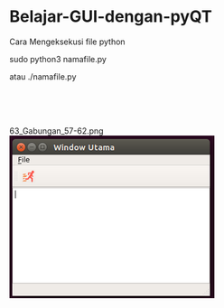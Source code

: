 # Belajar-GUI-dengan-pyQT

Cara Mengeksekusi file python

sudo python3 namafile.py

atau ./namafile.py

</br>
</br>
</br>

63_Gabungan_57-62.png</br>
![alt text](63_Gabungan_57-62/63_Gabungan_57-62.png)
